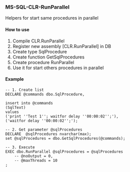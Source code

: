 ### MS-SQL-CLR-RunParallel
Helpers for start same procedures in parallel

#### How to use
1. Compile CLR.RunParallel
2. Register new assembly [CLR.RunParallel] in DB 
3. Create type SqlProcedure
4. Create function GetSqlProcedures
5. Create procedure RunParallel
6. Use it for start others procedures in parallel

#### Example
```
-- 1. Create list 
DECLARE @commands dbo.SqlProcedure, 

insert into @commands 
(SqlText) 
values 
('print ''Test 1''; waitfor delay ''00:00:02'';'), 
('waitfor delay ''00:00:02'';'); 

-- 2. Get parameter @sqlProcedures
DECLARE  @sqlProcedures nvarchar(max); 
set @sqlProcedures = dbo.GetSqlProcedures(@commands); 

-- 3. Execute 
EXEC dbo.RunParallel @sqlProcedures = @sqlProcedures 
    -- @noOutput = 0, 
    -- @maxThreads = 10
;
```
